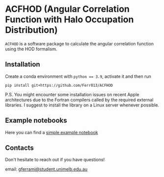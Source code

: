 # ACFHOD (Angular Correlation Function with Halo Occupation Distribution)

``ACFHOD`` is a software package to calculate the angular correlation function using the HOD formalism.

Installation
------------
Create a conda environment with `python == 3.9`, activate it and then run

``pip install git+https://github.com/Ferr013/ACFHOD``

P.S. You might encounter some installation issues on recent Apple architectures
due to the Fortran compilers called by the required external libraries.
I suggest to install the library on a Linux server whenever possible.


Example notebooks
-----------------

Here you can find a [simple example notebook](<https://github.com/Ferr013/ACFHOD/blob/main/notebook.ipynb>)


Contacts
-----------------

Don't hesitate to reach out if you have questions!

email: [gferrami@student.unimelb.edu.au](mailto::gferrami@student.unimelb.edu.au)